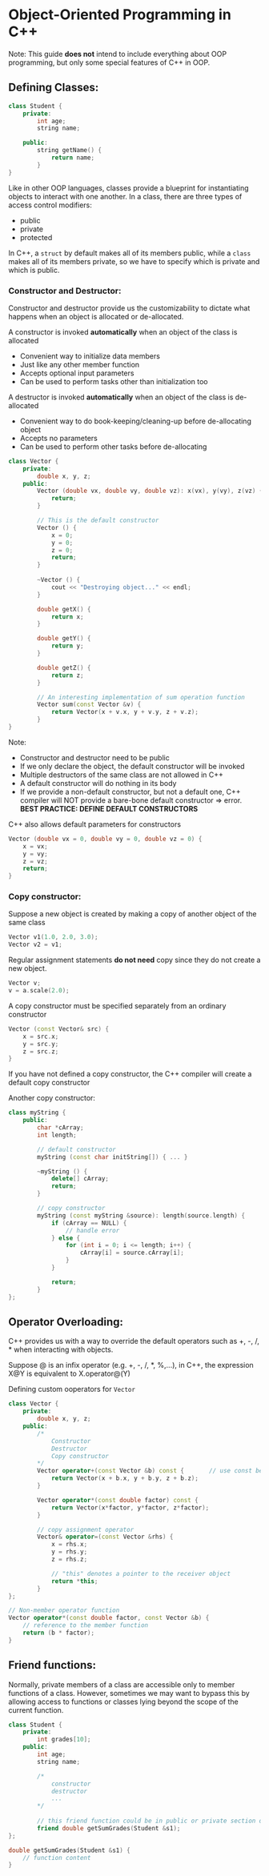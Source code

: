 # Object-Oriented Programming in C++

Note: This guide **does not** intend to include everything about OOP programming, but only some special features of C++ in OOP.

## Defining Classes:

```c++
class Student {
	private:
		int age;
		string name;

	public:
		string getName() {
			return name;
		}
}
```

Like in other OOP languages, classes provide a blueprint for instantiating objects to interact with one another. In a class, there are three types of access control modifiers:
* public
* private
* protected

In C++, a ```struct``` by default makes all of its members public, while a ```class``` makes all of its members private, so we have to specify which is private and which is public.

### Constructor and Destructor:

Constructor and destructor provide us the customizability to dictate what happens when an object is allocated or de-allocated.

A constructor is invoked **automatically** when an object of the class is allocated
* Convenient way to initialize data members
* Just like any other member function
 * Accepts optional input parameters
 * Can be used to perform tasks other than initialization too

A destructor is invoked **automatically** when an object of the class is de-allocated
* Convenient way to do book-keeping/cleaning-up before de-allocating object
* Accepts no parameters
* Can be used to perform other tasks before de-allocating

```c++
class Vector {
	private:
		double x, y, z;
	public:
		Vector (double vx, double vy, double vz): x(vx), y(vy), z(vz) {		// This is initialization list for constructor
			return;
		}

		// This is the default constructor
		Vector () {
			x = 0;
			y = 0;
			z = 0;
			return;
		}
	
		~Vector () {
			cout << "Destroying object..." << endl;
		}

		double getX() {
			return x;
		}

		double getY() {
			return y;
		}

		double getZ() {
			return z;
		}

		// An interesting implementation of sum operation function
		Vector sum(const Vector &v) {
			return Vector(x + v.x, y + v.y, z + v.z);
		}
}
```

Note:

* Constructor and destructor need to be public
* If we only declare the object, the default constructor will be invoked
* Multiple destructors of the same class are not allowed in C++
* A default constructor will do nothing in its body
* If we provide a non-default constructor, but not a default one, C++ compiler will NOT provide a bare-bone default constructor => error. **BEST PRACTICE: DEFINE DEFAULT CONSTRUCTORS**

C++ also allows default parameters for constructors

```c++
Vector (double vx = 0, double vy = 0, double vz = 0) {
	x = vx;
	y = vy;
	z = vz;
	return;
}
```

### Copy constructor:

Suppose a new object is created by making a copy of another object of the same class

```c++
Vector v1(1.0, 2.0, 3.0);
Vector v2 = v1;
```

Regular assignment statements **do not need** copy since they do not create a new object.

```c++
Vector v;
v = a.scale(2.0);
```

A copy constructor must be specified separately from an ordinary constructor

```c++
Vector (const Vector& src) {
	x = src.x;
	y = src.y;
	z = src.z;
}
```

If you have not defined a copy constructor, the C++ compiler will create a default copy constructor

Another copy constructor:

```c++
class myString {
	public:
		char *cArray;
		int length;

		// default constructor
		myString (const char initString[]) { ... } 

		~myString () {
			delete[] cArray;
			return;
		}

		// copy constructor
		myString (const myString &source): length(source.length) {
			if (cArray == NULL) {
				// handle error
			} else {
				for (int i = 0; i <= length; i++) {
					cArray[i] = source.cArray[i];
				}
			}

			return;
		}
};
```

## Operator Overloading:

C++ provides us with a way to override the default operators such as +, -, /, * when interacting with objects.

Suppose @ is an infix operator (e.g. +, -, /, *, %,...), in C++, the expression X@Y is equivalent to X.operator@(Y)

Defining custom ooperators for ```Vector```

```c++
class Vector {
	private:
		double x, y, z;
	public:
		/*
			Constructor
			Destructor
			Copy constructor
		*/
		Vector operator+(const Vector &b) const {		// use const because function cannot change the receiver object
			return Vector(x + b.x, y + b.y, z + b.z);
		}	

		Vector operator*(const double factor) const { 
			return Vector(x*factor, y*factor, z*factor);
		}

		// copy assignment operator
		Vector& operator=(const Vector &rhs) {
			x = rhs.x;
			y = rhs.y;
			z = rhs.z;

			// "this" denotes a pointer to the receiver object
			return *this;
		}
};

// Non-member operator function
Vector operator*(const double factor, const Vector &b) {
	// reference to the member function
	return (b * factor);
}
```

## Friend functions:

Normally, private members of a class are accessible only to member functions of a class. However, sometimes we may want to bypass this by allowing access to functions or classes lying beyond the scope of the current function.

```c++
class Student {
	private:
		int grades[10];
	public:
		int age;
		string name;

		/*
			constructor
			destructor
			...
		*/	
		
		// this friend function could be in public or private section of class Student
		friend double getSumGrades(Student &s1);
};

double getSumGrades(Student &s1) {
	// function content
}
```